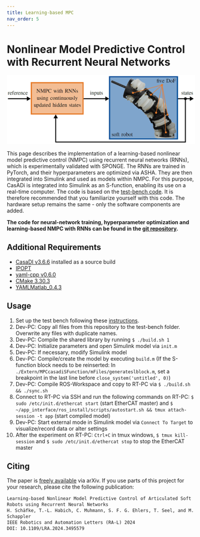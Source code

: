 ```yaml
---
title: Learning-based MPC
nav_order: 5
---
```


# Nonlinear Model Predictive Control with Recurrent Neural Networks
<p align="center">
<img src="images/../../images/mpc_cover.png" width=600>
</p>

This page describes the implementation of a learning-based nonlinear model predictive control (NMPC) using recurrent neural networks (RNNs), which is experimentally validated with SPONGE. The RNNs are trained in PyTorch, and their hyperparameters are optimized via ASHA. They are then integrated into Simulink and used as models within NMPC. For this purpose, CasADi is integrated into Simulink as an S-function, enabling its use on a real-time computer. The code is based on the [test-bench code](https://tlhabich.github.io/sponge/test_bench/). It is therefore recommended that you familiarize yourself with this code. The hardware setup remains the same - only the software components are added.

**The code for neural-network training, hyperparameter optimization and learning-based NMPC with RNNs can be found in the [git repository](https://github.com/tlhabich/sponge/tree/main/rnn_mpc/software).**

## Additional Requirements
- [CasaDI v3.6.6](https://web.casadi.org/get/) installed as a source build
- [IPOPT](https://coin-or.github.io/Ipopt/INSTALL.html)
- [yaml-cpp v0.6.0](https://github.com/jbeder/yaml-cpp)
- [CMake 3.30.3](https://cmake.org/download/)
- [YAMLMatlab_0.4.3](https://github.com/ewiger/yamlmatlab)

## Usage
1. Set up the test bench following these [instructions](https://tlhabich.github.io/sponge/test_bench/).
2. Dev-PC: Copy all files from this repository to the test-bench folder. Overwrite any files with duplicate names.
3. Dev-PC: Compile the shared library by running ``$ ./build.sh 1``
4. Dev-PC: Initialize parameters and open Simulink model via ``init.m``
5. Dev-PC: If necessary, modify Simulink model
6. Dev-PC: Compile/create the model by executing ``build.m`` (If the S-function block needs to be reinserted: In `./Extern/MPCcasadiSFunction/mFiles/generateslblock.m`, set a breakpoint in the last line before `close_system('untitled', 0)`)
7. Dev-PC: Compile ROS-Workspace and copy to RT-PC via ``$ ./build.sh && ./sync.sh``
8. Connect to RT-PC via SSH and run the following commands on RT-PC: ``$ sudo /etc/init.d/ethercat start`` (start EtherCAT master) and ``$ ~/app_interface/ros_install/scripts/autostart.sh && tmux attach-session -t app`` (start compiled model)
9. Dev-PC: Start external mode in Simulink model via ``Connect To Target`` to visualize/record data or alter settings
10. After the experiment on RT-PC: ``Ctrl+C`` in tmux windows, ``$ tmux kill-session`` and ``$ sudo /etc/init.d/ethercat stop`` to stop the EtherCAT master

## Citing
The paper is [freely available](https://arxiv.org/abs/2411.05616) via arXiv. If you use parts of this project for your research, please cite the following publication:
```
Learning-based Nonlinear Model Predictive Control of Articulated Soft Robots using Recurrent Neural Networks
H. Schäfke, T.-L. Habich, C. Muhmann, S. F. G. Ehlers, T. Seel, and M. Schappler
IEEE Robotics and Automation Letters (RA-L) 2024
DOI: 10.1109/LRA.2024.3495579
```
